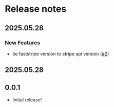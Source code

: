 # Release notes

<!-- do not remove -->

## 2025.05.28

### New Features

- tie faststripe version to stripe api version ([#2](https://github.com/AnswerDotAI/faststripe/issues/2))



## 2025.05.28




## 0.0.1

- Initial release!

